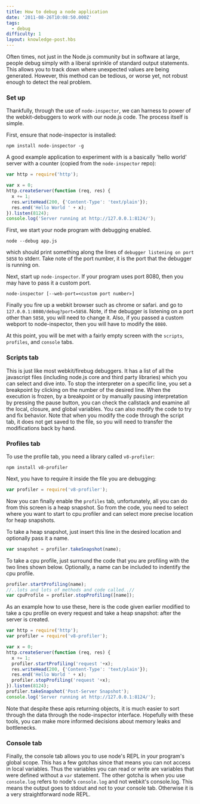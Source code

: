 ```yaml
---
title: How to debug a node application
date: '2011-08-26T10:08:50.000Z'
tags:
  - debug
difficulty: 1
layout: knowledge-post.hbs
---
```


Often times, not just in the Node.js community but in software at large, people debug simply with a liberal sprinkle of standard output statements. This allows you to track down where unexpected values are being generated. However, this method can be tedious, or worse yet, not robust enough to detect the real problem.

### Set up

Thankfully, through the use of `node-inspector`, we can harness to power of the webkit-debuggers to work with our node.js code. The process itself is simple.

First, ensure that node-inspector is installed:

```
npm install node-inspector -g
```

A good example application to experiment with is a basically 'hello world' server with a counter (copied from the `node-inspector` repo):

```javascript
var http = require('http');

var x = 0;
http.createServer(function (req, res) {
  x += 1;
  res.writeHead(200, {'Content-Type': 'text/plain'});
  res.end('Hello World ' + x);
}).listen(8124);
console.log('Server running at http://127.0.0.1:8124/');
```

First, we start your node program with debugging enabled.

```
node --debug app.js
```

which should print something along the lines of `debugger listening on port 5858` to stderr. Take note of the port number, it is the port that the debugger is running on.

Next, start up `node-inspector`. If your program uses port 8080, then you may have to pass it a custom port.

```
node-inspector [--web-port=<custom port number>]
```

Finally you fire up a webkit browser such as chrome or safari. and go to `127.0.0.1:8080/debug?port=5858`. Note, if the debugger is listening on a port other than `5858`, you will need to change it. Also, if you passed a custom webport to node-inspector, then you will have to modify the `8080`.

At this point, you will be met with a fairly empty screen with the `scripts`, `profiles`, and `console` tabs.

### Scripts tab

This is just like most webkit/firebug debuggers. It has a list of all the javascript files (including node.js core and third party libraries) which you can select and dive into. To stop the interpreter on a specific line, you set a breakpoint by clicking on the number of the desired line. When the execution is frozen, by a breakpoint or by manually pausing interpretation by pressing the pause button, you can check the callstack and examine all the local, closure, and global variables. You can also modify the code to try and fix behavior. Note that when you modify the code through the script tab, it does not get saved to the file, so you will need to transfer the modifications back by hand.

### Profiles tab

To use the profile tab, you need a library called `v8-profiler`:

```
npm install v8-profiler
```

Next, you have to require it inside the file you are debugging:

```javascript
var profiler = require('v8-profiler');
```

Now you can finally enable the `profiles` tab, unfortunately, all you can do from this screen is a heap snapshot. So from the code, you need to select where you want to start to cpu profiler and can select more precise location for heap snapshots.

To take a heap snapshot, just insert this line in the desired location and optionally pass it a name.

```javascript
var snapshot = profiler.takeSnapshot(name);
```

To take a cpu profile, just surround the code that you are profiling with the two lines shown below.  Optionally, a name can be included to indentify the cpu profile.

```javascript
profiler.startProfiling(name);
//..lots and lots of methods and code called..//
var cpuProfile = profiler.stopProfiling([name]);
```

As an example how to use these, here is the code given earlier modified to take a cpu profile on every request and take a heap snapshot: after the server is created.

```javascript
var http = require('http');
var profiler = require('v8-profiler');

var x = 0;
http.createServer(function (req, res) {
  x += 1;
  profiler.startProfiling('request '+x);
  res.writeHead(200, {'Content-Type': 'text/plain'});
  res.end('Hello World ' + x);
  profiler.stopProfiling('request '+x);
}).listen(8124);
profiler.takeSnapshot('Post-Server Snapshot');
console.log('Server running at http://127.0.0.1:8124/');
```

Note that despite these apis returning objects, it is much easier to sort through the data through the node-inspector interface. Hopefully with these tools, you can make more informed decisions about memory leaks and bottlenecks.

### Console tab

Finally, the console tab allows you to use node's REPL in your program's global scope. This has a few gotchas since that means you can not access in local variables. Thus the variables you can read or write are variables that were defined without a `var` statement. The other gotcha is when you use `console.log` refers to node's `console.log` and not webkit's console.log. This means the output goes to stdout and not to your console tab. Otherwise it is a very straightforward node REPL.
